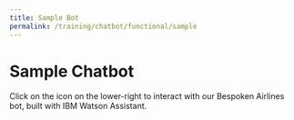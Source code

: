 ```yaml
---
title: Sample Bot
permalink: /training/chatbot/functional/sample
---
```

# Sample Chatbot
Click on the icon on the lower-right to interact with our Bespoken Airlines bot, built with IBM Watson Assistant.

<script>
  export default {
    mounted () {
      window.watsonAssistantChatOptions = {
        integrationID: "858381c2-e602-41c2-a7ce-3b032774b2fc", // The ID of this integration.
        region: "us-south", // The region your integration is hosted in.
        serviceInstanceID: "f9334cf8-f8fa-480b-ba13-738be45b9ba7", // The ID of your service instance.
        onLoad: async (instance) => { await instance.render(); }
      };
      setTimeout(function(){
        const t=document.createElement('script');
        t.src="https://web-chat.global.assistant.watson.appdomain.cloud/versions/" + (window.watsonAssistantChatOptions.clientVersion || 'latest') + "/WatsonAssistantChatEntry.js";
        document.head.appendChild(t);
      });      
    }
  }

</script>
